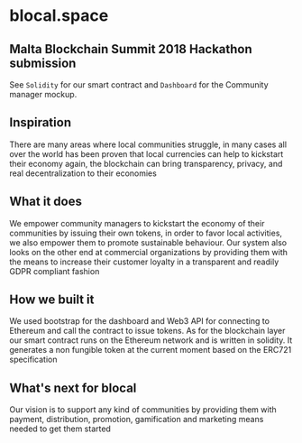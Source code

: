 # blocal.space

## Malta Blockchain Summit 2018 Hackathon submission

See `Solidity` for our smart contract and `Dashboard` for the Community manager mockup.

## Inspiration
There are many areas where local communities struggle, in many cases all over the world has been proven that local currencies can help to kickstart their economy again, the blockchain can bring transparency, privacy, and real decentralization to their economies

## What it does
We empower community managers to kickstart the economy of their communities by issuing their own tokens, in order to favor local activities, we also empower them to promote sustainable behaviour. Our system also looks on the other end at commercial organizations by providing them with the means to increase their customer loyalty in a transparent and readily GDPR compliant fashion

## How we built it
We used bootstrap for the dashboard and Web3 API for connecting to Ethereum and call the contract to issue tokens. As for the blockchain layer our smart contract runs on the Ethereum network and is written in solidity. It generates a non fungible token at the current moment based on the ERC721 specification

## What's next for blocal
Our vision is to support any kind of communities by providing them with payment, distribution, promotion, gamification and marketing means needed to get them started

